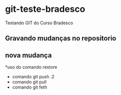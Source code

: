 # git-teste-bradesco
Testando GIT do Curso Bradesco

## Gravando mudanças no repositorio

## nova mudança

*uso do comando restore

* comando git push .2
* comando git pull
* comando git feth
